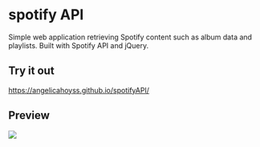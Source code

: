 # spotify API
Simple web application retrieving Spotify content such as album data and playlists. Built with Spotify API and jQuery.

## Try it out
https://angelicahoyss.github.io/spotifyAPI/

## Preview
<img src='./spotify.gif'/>
